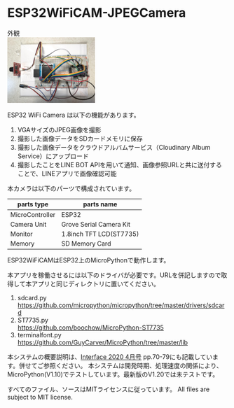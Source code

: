 # ESP32WiFiCAM-JPEGCamera

外観<br><img src="fig/fig1.jpg" width=200>

ESP32 WiFi Camera は以下の機能があります。

1. VGAサイズのJPEG画像を撮影
1. 撮影した画像データをSDカードメモリに保存
1. 撮影した画像データをクラウドアルバムサービス（Cloudinary Album Service）にアップロード
1. 撮影したことをLINE BOT APIを用いて通知、画像参照URLと共に送付することで、LINEアプリで画像確認可能

本カメラは以下のパーツで構成されています。

|parts type|parts name|
----|----
|MicroController|ESP32|
|Camera Unit|Grove Serial Camera Kit|
|Monitor|1.8inch TFT LCD(ST7735)|
|Memory|SD Memory Card|

ESP32WiFiCAMはESP32上のMicroPythonで動作します。

本アプリを稼働させるには以下のドライバが必要です。URLを併記しますので取得して本アプリと同じディレクトリに置いてください。

1. sdcard.py<br>https://github.com/micropython/micropython/tree/master/drivers/sdcard
1. ST7735.py<br>https://github.com/boochow/MicroPython-ST7735
1. terminalfont.py<br>https://github.com/GuyCarver/MicroPython/tree/master/lib

本システムの概要説明は、[Interface 2020 4月号](https://interface.cqpub.co.jp/magazine/202004/) pp.70-79にも記載しています。併せてご参照ください。 本システムは開発時期、処理速度の関係により、MicroPython(V1.10)でテストしています。最新版のV1.20では未テストです。

すべてのファイル、ソースはMITライセンスに従っています。 All files are subject to MIT license.
